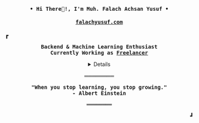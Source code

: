 <h4 align="center" id="begin"><samp>• Hi There👋!, I'm <b><a>Muh. Falach Achsan Yusuf</a> •</b></h4>
<h4 align="center" id="begin"><samp><b><a href="">falachyusuf.com</a></h4>

<p><b>&#9487</b></p>

<p align="center"><samp>
Backend & Machine Learning Enthusiast
<br>
Currently Working as <b><a href="">Freelancer</a></b>
</samp></p>

<details align="center" id="details">
   <p align="center">
     <p><b><samp>My Skills</samp></b></p></b>
     <p align="center">
     <a href="#"><img alt="HTML5" src="https://img.shields.io/badge/HTML5%20-%E34F26.svg?&style=for-the-badge&color=orange&logo=html5&logoColor=white"/></a>
     <a href="#"><img alt="CSS3" src="https://img.shields.io/badge/CSS3%20-%E34F26.svg?&style=for-the-badge&color=blue&logo=css3&logoColor=white"/></a>
     <a href="#"><img alt="JavaScript" src="https://img.shields.io/badge/JavaScript%20-%E34F26.svg?&style=for-the-badge&color=yellow&logo=JavaScript&logoColor=white"/></a>
<a href="#"><img alt="Docker" src="https://img.shields.io/badge/docker-%230db7ed.svg?style=for-the-badge&logo=docker&logoColor=white"/></a>
     <a href="#"><img alt="Python" src="https://img.shields.io/badge/Python%20-%E34F26.svg?&style=for-the-badge&color=blue&logo=python&logoColor=white"/></a>
     <a href="#"><img alt="Git" src="https://img.shields.io/badge/git%20-%23F05033.svg?&style=for-the-badge&logo=git&logoColor=white"/></a>
     <a href="#"><img alt="GCP" src="https://img.shields.io/badge/GCP%20-%E34F26.svg?&style=for-the-badge&color=red&logo=googlecloud&logoColor=white"/></a>
     </p>
     <p id="med"><b><samp>My Social Media</samp></b></p>
     <p align="center">
     <a href="https://www.instagram.com/falachyusuf_/"><img src="https://img.shields.io/badge/Instagram-E4405F?style=for-the-badge&logo=instagram&logoColor=white"></a>
     <a href="https://www.linkedin.com/in/falachyusuf/"><img src="https://img.shields.io/badge/LinkedIn-0077B5?style=for-the-badge&logo=linkedin&logoColor=white"></a>
     <a href="https://twitter.com/123Terbaaangggg"><img src="https://img.shields.io/badge/Twitter-1DA1F2?style=for-the-badge&logo=twitter&logoColor=white"></a>
     </p>
     <p id="med"><b><samp>My Github Stats</samp></b></p>
   <p align=center> <img src=https://komarev.com/ghpvc/?username=falachyusuf alt=falachyusuf /> </p>
     <img src="https://github-readme-stats.vercel.app/api?username=falachyusuf&show_icons=true&hide_border=true&hide=issues&title_color=5391FE&icon_color=000000&text_color=555"></img><br> 
<img src="https://github-readme-stats.vercel.app/api/top-langs?username=fakhriyalfians&locale=en&hide_title=false&layout=compact&card_width=320&langs_count=6&theme=dracula&hide_border=true&order=2&hide=css,scss,html" height="150" alt="languages graph"  />
</details>
    <p align="center">════════<br></p>
    <p align="center"><b><samp>"When you stop learning, you stop growing." <br>- Albert Einstein</samp></b></p>
    <samp>
    <p align="center">════════<br></p>
</samp>
  </p>
</details>

<p align="right"><b>&#9499</b></p>
